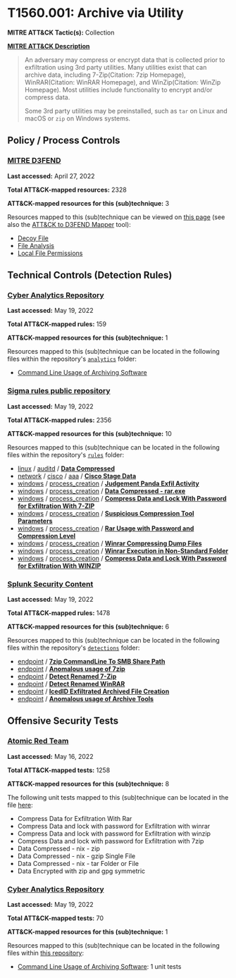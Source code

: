 # T1560.001: Archive via Utility
**MITRE ATT&CK Tactic(s):** Collection

**[MITRE ATT&CK Description](https://attack.mitre.org/techniques/T1560/001)**
<blockquote>An adversary may compress or encrypt data that is collected prior to exfiltration using 3rd party utilities. Many utilities exist that can archive data, including 7-Zip(Citation: 7zip Homepage), WinRAR(Citation: WinRAR Homepage), and WinZip(Citation: WinZip Homepage). Most utilities include functionality to encrypt and/or compress data.

Some 3rd party utilities may be preinstalled, such as `tar` on Linux and macOS or `zip` on Windows systems.</blockquote>

## Policy / Process Controls
### [MITRE D3FEND](https://d3fend.mitre.org/)
**Last accessed:** April 27, 2022

**Total ATT&CK-mapped resources:** 2328

**ATT&CK-mapped resources for this (sub)technique:** 3

Resources mapped to this (sub)technique can be viewed on [this page](https://d3fend.mitre.org/) (see also the [ATT&CK to D3FEND Mapper](https://d3fend.mitre.org/tools/attack-mapper) tool):

* [Decoy File](https://d3fend.mitre.org/techniques/d3f:DecoyFile)
* [File Analysis](https://d3fend.mitre.org/techniques/d3f:FileAnalysis)
* [Local File Permissions](https://d3fend.mitre.org/techniques/d3f:LocalFilePermissions)

## Technical Controls (Detection Rules)
### [Cyber Analytics Repository](https://car.mitre.org)
**Last accessed:** May 19, 2022

**Total ATT&CK-mapped rules:** 159

**ATT&CK-mapped resources for this (sub)technique:** 1

Resources mapped to this (sub)technique can be located in the following files within the repository's <code>[analytics](https://github.com/mitre-attack/car/blob/master/analytics)</code> folder:

* [Command Line Usage of Archiving Software](https://github.com/mitre-attack/car/tree/master/analytics/CAR-2013-07-005.yaml)

### [Sigma rules public repository](https://github.com/SigmaHQ/sigma)
**Last accessed:** May 19, 2022

**Total ATT&CK-mapped rules:** 2356

**ATT&CK-mapped resources for this (sub)technique:** 10

Resources mapped to this (sub)technique can be located in the following files within the repository's <code>[rules](https://github.com/SigmaHQ/sigma/tree/master/rules)</code> folder:

* [linux](https://github.com/SigmaHQ/sigma/tree/master/rules/linux/) / [auditd](https://github.com/SigmaHQ/sigma/tree/master/rules/linux/auditd/) / **[Data Compressed](https://github.com/SigmaHQ/sigma/blob/master/rules/linux/auditd/lnx_data_compressed.yml)**
* [network](https://github.com/SigmaHQ/sigma/tree/master/rules/network/) / [cisco](https://github.com/SigmaHQ/sigma/tree/master/rules/network/cisco/) / [aaa](https://github.com/SigmaHQ/sigma/tree/master/rules/network/cisco/aaa/) / **[Cisco Stage Data](https://github.com/SigmaHQ/sigma/blob/master/rules/network/cisco/aaa/cisco_cli_moving_data.yml)**
* [windows](https://github.com/SigmaHQ/sigma/tree/master/rules/windows/) / [process_creation](https://github.com/SigmaHQ/sigma/tree/master/rules/windows/process_creation/) / **[Judgement Panda Exfil Activity](https://github.com/SigmaHQ/sigma/blob/master/rules/windows/process_creation/proc_creation_win_apt_judgement_panda_gtr19.yml)**
* [windows](https://github.com/SigmaHQ/sigma/tree/master/rules/windows/) / [process_creation](https://github.com/SigmaHQ/sigma/tree/master/rules/windows/process_creation/) / **[Data Compressed - rar.exe](https://github.com/SigmaHQ/sigma/blob/master/rules/windows/process_creation/proc_creation_win_data_compressed_with_rar.yml)**
* [windows](https://github.com/SigmaHQ/sigma/tree/master/rules/windows/) / [process_creation](https://github.com/SigmaHQ/sigma/tree/master/rules/windows/process_creation/) / **[Compress Data and Lock With Password for Exfiltration With 7-ZIP](https://github.com/SigmaHQ/sigma/blob/master/rules/windows/process_creation/proc_creation_win_susp_7z.yml)**
* [windows](https://github.com/SigmaHQ/sigma/tree/master/rules/windows/) / [process_creation](https://github.com/SigmaHQ/sigma/tree/master/rules/windows/process_creation/) / **[Suspicious Compression Tool Parameters](https://github.com/SigmaHQ/sigma/blob/master/rules/windows/process_creation/proc_creation_win_susp_compression_params.yml)**
* [windows](https://github.com/SigmaHQ/sigma/tree/master/rules/windows/) / [process_creation](https://github.com/SigmaHQ/sigma/tree/master/rules/windows/process_creation/) / **[Rar Usage with Password and Compression Level](https://github.com/SigmaHQ/sigma/blob/master/rules/windows/process_creation/proc_creation_win_susp_rar_flags.yml)**
* [windows](https://github.com/SigmaHQ/sigma/tree/master/rules/windows/) / [process_creation](https://github.com/SigmaHQ/sigma/tree/master/rules/windows/process_creation/) / **[Winrar Compressing Dump Files](https://github.com/SigmaHQ/sigma/blob/master/rules/windows/process_creation/proc_creation_win_susp_winrar_dmp.yml)**
* [windows](https://github.com/SigmaHQ/sigma/tree/master/rules/windows/) / [process_creation](https://github.com/SigmaHQ/sigma/tree/master/rules/windows/process_creation/) / **[Winrar Execution in Non-Standard Folder](https://github.com/SigmaHQ/sigma/blob/master/rules/windows/process_creation/proc_creation_win_susp_winrar_execution.yml)**
* [windows](https://github.com/SigmaHQ/sigma/tree/master/rules/windows/) / [process_creation](https://github.com/SigmaHQ/sigma/tree/master/rules/windows/process_creation/) / **[Compress Data and Lock With Password for Exfiltration With WINZIP](https://github.com/SigmaHQ/sigma/blob/master/rules/windows/process_creation/proc_creation_win_susp_winzip.yml)**

### [Splunk Security Content](https://github.com/splunk/security_content)
**Last accessed:** May 19, 2022

**Total ATT&CK-mapped rules:** 1478

**ATT&CK-mapped resources for this (sub)technique:** 6

Resources mapped to this (sub)technique can be located in the following files within the repository's <code>[detections](https://github.com/splunk/security_content/tree/develop/detections)</code> folder:

* [endpoint](https://github.com/splunk/security_content/tree/develop/detections/endpoint/) / **[7zip CommandLine To SMB Share Path](https://github.com/splunk/security_content/blob/develop/detections/endpoint/7zip_commandline_to_smb_share_path.yml)**
* [endpoint](https://github.com/splunk/security_content/tree/develop/detections/endpoint/) / **[Anomalous usage of 7zip](https://github.com/splunk/security_content/blob/develop/detections/endpoint/anomalous_usage_of_7zip.yml)**
* [endpoint](https://github.com/splunk/security_content/tree/develop/detections/endpoint/) / **[Detect Renamed 7-Zip](https://github.com/splunk/security_content/blob/develop/detections/endpoint/detect_renamed_7_zip.yml)**
* [endpoint](https://github.com/splunk/security_content/tree/develop/detections/endpoint/) / **[Detect Renamed WinRAR](https://github.com/splunk/security_content/blob/develop/detections/endpoint/detect_renamed_winrar.yml)**
* [endpoint](https://github.com/splunk/security_content/tree/develop/detections/endpoint/) / **[IcedID Exfiltrated Archived File Creation](https://github.com/splunk/security_content/blob/develop/detections/endpoint/icedid_exfiltrated_archived_file_creation.yml)**
* [endpoint](https://github.com/splunk/security_content/tree/develop/detections/endpoint/) / **[Anomalous usage of Archive Tools](https://github.com/splunk/security_content/blob/develop/detections/endpoint/ssa___anomalous_usage_of_archive_tools.yml)**


## Offensive Security Tests
### [Atomic Red Team](https://github.com/redcanaryco/atomic-red-team)
**Last accessed:** May 16, 2022

**Total ATT&CK-mapped tests:** 1258

**ATT&CK-mapped resources for this (sub)technique:** 8

The following unit tests mapped to this (sub)technique can be located in the file [here](https://github.com/redcanaryco/atomic-red-team/tree/master/atomics/T1560.001/T1560.001.yaml):

* Compress Data for Exfiltration With Rar
* Compress Data and lock with password for Exfiltration with winrar
* Compress Data and lock with password for Exfiltration with winzip
* Compress Data and lock with password for Exfiltration with 7zip
* Data Compressed - nix - zip
* Data Compressed - nix - gzip Single File
* Data Compressed - nix - tar Folder or File
* Data Encrypted with zip and gpg symmetric

### [Cyber Analytics Repository](https://car.mitre.org)
**Last accessed:** May 19, 2022

**Total ATT&CK-mapped tests:** 70

**ATT&CK-mapped resources for this (sub)technique:** 1

Resources mapped to this (sub)technique can be located in the following files within [this repository](https://github.com/mitre-attack/car/blob/master/analytics):

* [Command Line Usage of Archiving Software](https://github.com/mitre-attack/car/tree/master/analytics/CAR-2013-07-005.yaml): 1 unit tests

